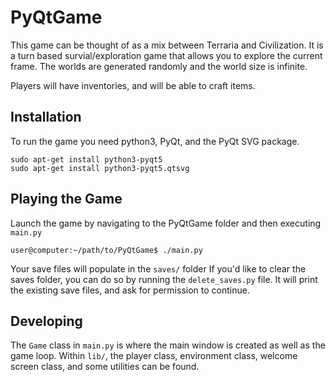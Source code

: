 # PyQtGame
This game can be thought of as a mix between Terraria and Civilization. It is a turn based survial/exploration game that allows you to explore the current frame. The worlds are generated randomly and the world size is infinite.

Players will have inventories, and will be able to craft items.

## Installation
To run the game you need python3, PyQt, and the PyQt SVG package.

```
sudo apt-get install python3-pyqt5
sudo apt-get install python3-pyqt5.qtsvg
```

## Playing the Game
Launch the game by navigating to the PyQtGame folder and then executing `main.py`
```
user@computer:~/path/to/PyQtGame$ ./main.py
```

Your save files will populate in the `saves/` folder
If you'd like to clear the saves folder, you can do so by running the `delete_saves.py` file. It will print the existing save files, and ask for permission to continue.

## Developing
The `Game` class in `main.py` is where the main window is created as well as the game loop. Within `lib/`, the player class, environment class, welcome screen class, and some utilities can be found.